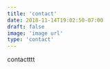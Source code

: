 ```yaml
---
title: 'contact'
date: 2018-11-14T19:02:50-07:00
draft: false
image: 'image url'
type: 'contact'
---
```


contactttt